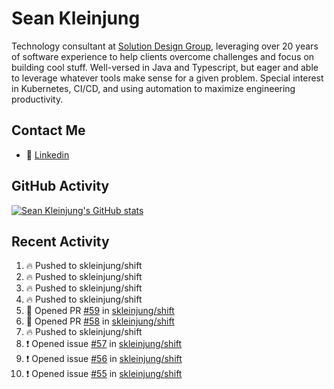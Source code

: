 # Sean Kleinjung

Technology consultant at [Solution Design Group](https://solutiondesign.com/), leveraging over 20 years of software experience to help clients overcome challenges and focus on building cool stuff. Well-versed in Java and Typescript, but eager and able to leverage whatever tools make sense for a given problem. Special interest in Kubernetes, CI/CD, and using automation to maximize engineering productivity.

<!--
**skleinjung/skleinjung** is a ✨ _special_ ✨ repository because its `README.md` (this file) appears on your GitHub profile.

Here are some ideas to get you started:

- 🔭 I’m currently working on ...
- 🌱 I’m currently learning ...
- 👯 I’m looking to collaborate on ...
- 🤔 I’m looking for help with ...
- 💬 Ask me about ...
- 📫 How to reach me: ...
- 😄 Pronouns: ...
- ⚡ Fun fact: ...
-->

## Contact Me

<!-- - 💬 [Personal site](https://phatho-folio.now.sh/) -->
- 🔗 [Linkedin](https://www.linkedin.com/in/sean-kleinjung/)
<!-- - 📧 <a href="mailto:hohuuphat22@gmail.com">Email</a> -->

<!-- - 🤐 <a id="raw-url" href="https://nightly.link/DeKal/dekal-cv-v2/workflows/build/main/huuphatho_cv.zip">Latest Resume (.zip)</a>
- 📄 <a id="raw-url" href="https://raw.githubusercontent.com/DeKal/DeKal/master/cv/phathuuho_cv.pdf">Resume (Manually uploaded)</a> -->

## GitHub Activity

[![Sean Kleinjung's GitHub stats](https://github-readme-stats.vercel.app/api?username=skleinjung&show_icons=true&theme=dark&count_private=true)](https://github.com/skleinjung)

## Recent Activity
<!--START_SECTION:activity-->
1. 🔥 Pushed to skleinjung/shift
2. 🔥 Pushed to skleinjung/shift
3. 🔥 Pushed to skleinjung/shift
4. 🔥 Pushed to skleinjung/shift
5. 💪 Opened PR [#59](https://github.com/skleinjung/shift/pull/59) in [skleinjung/shift](https://github.com/skleinjung/shift)
6. 💪 Opened PR [#58](https://github.com/skleinjung/shift/pull/58) in [skleinjung/shift](https://github.com/skleinjung/shift)
7. 🔥 Pushed to skleinjung/shift
8. ❗️ Opened issue [#57](https://github.com/skleinjung/shift/issues/57) in [skleinjung/shift](https://github.com/skleinjung/shift)
9. ❗️ Opened issue [#56](https://github.com/skleinjung/shift/issues/56) in [skleinjung/shift](https://github.com/skleinjung/shift)
10. ❗️ Opened issue [#55](https://github.com/skleinjung/shift/issues/55) in [skleinjung/shift](https://github.com/skleinjung/shift)
<!--END_SECTION:activity-->